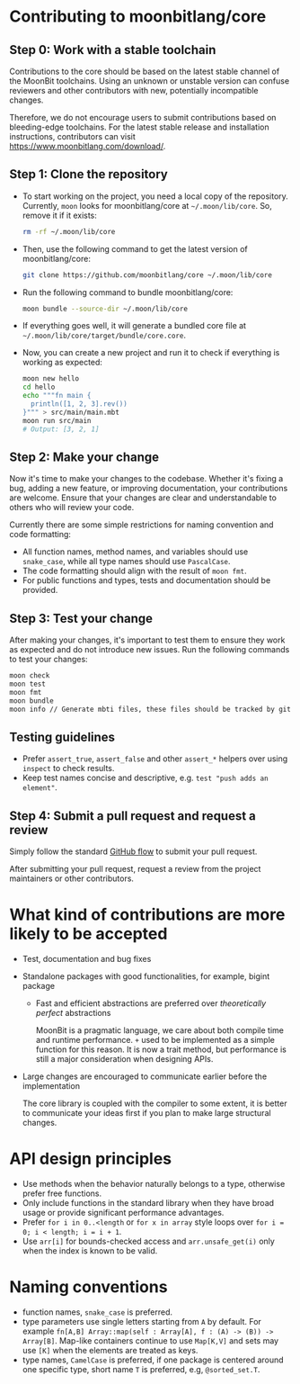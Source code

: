 # Contributing to moonbitlang/core

## Step 0: Work with a stable toolchain

Contributions to the core should be based on the latest stable channel of the MoonBit toolchains. Using an unknown or unstable version can confuse reviewers and other contributors with new, potentially incompatible changes.

Therefore, we do not encourage users to submit contributions based on bleeding-edge toolchains.
For the latest stable release and installation instructions, contributors can visit https://www.moonbitlang.com/download/.

## Step 1: Clone the repository

- To start working on the project, you need a local copy of the repository. Currently, `moon` looks for moonbitlang/core at `~/.moon/lib/core`. So, remove it if it exists:

  ```bash
  rm -rf ~/.moon/lib/core
  ```

- Then, use the following command to get the latest version of moonbitlang/core:

  ```bash
  git clone https://github.com/moonbitlang/core ~/.moon/lib/core
  ```

- Run the following command to bundle moonbitlang/core:

  ```bash
  moon bundle --source-dir ~/.moon/lib/core
  ```

- If everything goes well, it will generate a bundled core file at `~/.moon/lib/core/target/bundle/core.core`.

- Now, you can create a new project and run it to check if everything is working as expected:

  ```bash
  moon new hello
  cd hello
  echo """fn main {
    println([1, 2, 3].rev())
  }""" > src/main/main.mbt
  moon run src/main
  # Output: [3, 2, 1]
  ```

## Step 2: Make your change

Now it's time to make your changes to the codebase. Whether it's fixing a bug, adding a new feature, or improving documentation, your contributions are welcome. Ensure that your changes are clear and understandable to others who will review your code.

Currently there are some simple restrictions for naming convention and code formatting:

- All function names, method names, and variables should use `snake_case`, while all type names should use `PascalCase`.
- The code formatting should align with the result of `moon fmt`.
- For public functions and types, tests and documentation should be provided. 


## Step 3: Test your change

After making your changes, it's important to test them to ensure they work as expected and do not introduce new issues. Run the following commands to test your changes:

  ```bash
  moon check
  moon test
  moon fmt
  moon bundle
  moon info // Generate mbti files, these files should be tracked by git
  ```

## Testing guidelines

- Prefer `assert_true`, `assert_false` and other `assert_*` helpers over using `inspect` to check results.
- Keep test names concise and descriptive, e.g. `test "push adds an element"`.

## Step 4: Submit a pull request and request a review

Simply follow the standard [GitHub flow](https://docs.github.com/en/get-started/using-github/github-flow) to submit your pull request.

After submitting your pull request, request a review from the project maintainers or other contributors.


# What kind of contributions are more likely to be accepted

- Test, documentation and bug fixes 

- Standalone packages with good functionalities, for example, bigint package

  - Fast and efficient abstractions are preferred over *theoretically perfect* abstractions

    MoonBit is a pragmatic language, we care about both compile time and runtime performance. `+` used to be implemented as a simple
    function for this reason. It is now a trait method, but performance is still a major consideration when designing APIs.

- Large changes are encouraged to communicate earlier before the implementation

   The core library is coupled with the compiler to some extent, it is better to communicate your ideas first if you 
  plan to make large structural changes.

# API design principles

- Use methods when the behavior naturally belongs to a type, otherwise prefer free functions.
- Only include functions in the standard library when they have broad usage or provide significant performance advantages.
- Prefer `for i in 0..<length` or `for x in array` style loops over `for i = 0; i < length; i = i + 1`.
- Use `arr[i]` for bounds-checked access and `arr.unsafe_get(i)` only when the index is known to be valid.

# Naming conventions

- function names, `snake_case` is preferred.
- type parameters use single letters starting from `A` by default. For example `fn[A,B] Array::map(self : Array[A], f : (A) -> (B)) -> Array[B]`.
  Map-like containers continue to use `Map[K,V]` and sets may use `[K]` when the elements are treated as keys.
- type names, `CamelCase` is preferred, if one package is centered around one specific type, short name `T` is preferred, e.g, `@sorted_set.T`.
